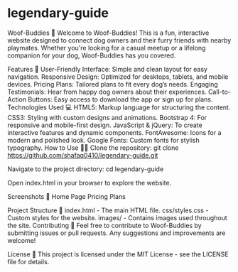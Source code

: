 # legendary-guide
Woof-Buddies 🐾
Welcome to Woof-Buddies! This is a fun, interactive website designed to connect dog owners and their furry friends with nearby playmates. Whether you're looking for a casual meetup or a lifelong companion for your dog, Woof-Buddies has you covered.

Features 🚀
User-Friendly Interface: Simple and clean layout for easy navigation.
Responsive Design: Optimized for desktops, tablets, and mobile devices.
Pricing Plans: Tailored plans to fit every dog’s needs.
Engaging Testimonials: Hear from happy dog owners about their experiences.
Call-to-Action Buttons: Easy access to download the app or sign up for plans.
Technologies Used 💻
HTML5: Markup language for structuring the content.
CSS3: Styling with custom designs and animations.
Bootstrap 4: For responsive and mobile-first design.
JavaScript & jQuery: To create interactive features and dynamic components.
FontAwesome: Icons for a modern and polished look.
Google Fonts: Custom fonts for stylish typography.
How to Use 🐕‍🦺
Clone the repository:
git clone https://github.com/shafaq0410/legendary-guide.git

Navigate to the project directory:
cd legendary-guide

Open index.html in your browser to explore the website.


Screenshots 📸
Home Page
Pricing Plans


Project Structure 📁
index.html - The main HTML file.
css/styles.css - Custom styles for the website.
images/ - Contains images used throughout the site.
Contributing 🤝
Feel free to contribute to Woof-Buddies by submitting issues or pull requests. Any suggestions and improvements are welcome!

License 📄
This project is licensed under the MIT License - see the LICENSE file for details.
